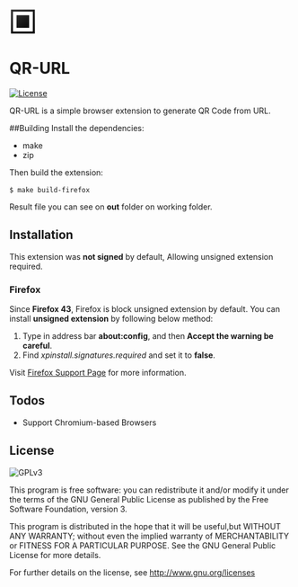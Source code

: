 ![icon](https://raw.githubusercontent.com/danipragustia/url-qr/master/src/img/icon_48.png)
# QR-URL

[![License](https://img.shields.io/badge/License-GPLv3-blue.svg)](https://github.com/danipragustia/url-qr/LICENSE)

QR-URL is a simple browser extension to generate QR Code from URL.

##Building
Install the dependencies:
- make
- zip

Then build the extension:
```
$ make build-firefox
```

Result file you can see on **out** folder on working folder.

## Installation
This extension was **not signed** by default, Allowing unsigned extension required.

### Firefox
Since **Firefox 43**, Firefox is block unsigned extension by default.
You can install **unsigned extension** by following below method:
1. Type in address bar **about:config**, and then **Accept the warning be careful**.
2. Find *xpinstall.signatures.required* and set it to **false**.

Visit [Firefox Support Page](https://support.mozilla.org/en-US/kb/add-on-signing-in-firefox#w_what-are-my-options-if-i-want-to-use-an-unsigned-add-on-advanced-users) for more information.


## Todos
- Support Chromium-based Browsers

## License
![GPLv3](https://www.gnu.org/graphics/gplv3-with-text-136x68.png)

This program is free software: you can redistribute it and/or modify it under the terms of the GNU General Public License as published by the Free Software Foundation, version 3.

This program is distributed in the hope that it will be useful,but WITHOUT ANY WARRANTY; without even the implied warranty of MERCHANTABILITY or FITNESS FOR A PARTICULAR PURPOSE. See the GNU General Public License for more details.

For further details on the license, see http://www.gnu.org/licenses

